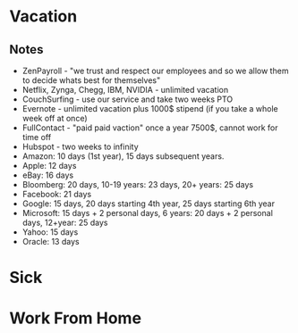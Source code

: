 # Vacation


## Notes
  - ZenPayroll - "we trust and respect our employees and so we allow them to decide whats best for themselves"
  - Netflix, Zynga, Chegg, IBM, NVIDIA - unlimited vacation 
  - CouchSurfing - use our service and take two weeks PTO
  - Evernote - unlimited vacation plus 1000$ stipend (if you take a whole week off at once) 
  - FullContact - "paid paid vaction" once a year 7500$, cannot work for time off
  - Hubspot - two weeks to infinity 
  - Amazon: 10 days (1st year), 15 days subsequent years.
  - Apple: 12 days
  - eBay: 16 days
  - Bloomberg: 20 days, 10-19 years: 23 days, 20+ years: 25 days
  - Facebook: 21 days
  - Google: 15 days, 20 days starting 4th year, 25 days starting 6th year
  - Microsoft: 15 days + 2 personal days, 6 years: 20 days + 2 personal days, 12+year: 25 days
  - Yahoo: 15 days
  - Oracle: 13 days

# Sick

# Work From Home
